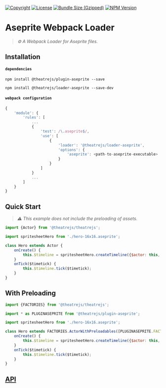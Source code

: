 [![Copyright](https://img.shields.io/badge/©-deformhead-white.svg)](https://github.com/deformhead) [![License](https://img.shields.io/badge/license-MIT-blue.svg)](https://github.com/theatrejs/loader-aseprite/blob/master/LICENSE) [![Bundle Size (Gzipped)](https://img.shields.io/bundlejs/size/@theatrejs/loader-aseprite@latest)](https://www.npmjs.com/package/@theatrejs/loader-aseprite/v/latest) [![NPM Version](https://img.shields.io/npm/v/@theatrejs/loader-aseprite/latest)](https://www.npmjs.com/package/@theatrejs/loader-aseprite/v/latest)

# Aseprite Webpack Loader

> *⚙️ A Webpack Loader for Aseprite files.*

## Installation

#### `dependencies`

```shell
npm install @theatrejs/plugin-aseprite --save
```

```shell
npm install @theatrejs/loader-aseprite --save-dev
```

#### `webpack configuration`

```javascript
{
    'module': {
        'rules': [
            ...
            {
                'test': /\.aseprite$/,
                'use': [
                    {
                        'loader': '@theatrejs/loader-aseprite',
                        'options': {
                            'aseprite': <path-to-aseprite-executable>
                        }
                    }
                ]
            }
            ...
        ]
    }
}
```

## Quick Start

> *⚠️ This example does not include the preloading of assets.*

```javascript
import {Actor} from '@theatrejs/theatrejs';

import spritesheetHero from './hero-16x16.aseprite';

class Hero extends Actor {
    onCreate() {
        this.$timeline = spritesheetHero.createTimeline({$actor: this, $framerate: 8, $loop: true, $tag: 'idle'});
    }
    onTick($timetick) {
        this.$timeline.tick($timetick);
    }
}
```

## With Preloading

```javascript
import {FACTORIES} from '@theatrejs/theatrejs';

import * as PLUGINASEPRITE from '@theatrejs/plugin-aseprite';

import spritesheetHero from './hero-16x16.aseprite';

class Hero extends FACTORIES.ActorWithPreloadables([PLUGINASEPRITE.FACTORIES.PreloadableAseprite(spritesheetHero)]) {
    onCreate() {
        this.$timeline = spritesheetHero.createTimeline({$actor: this, $framerate: 8, $loop: true, $tag: 'idle'});
    }
    onTick($timetick) {
        this.$timeline.tick($timetick);
    }
}
```

## [API](https://theatrejs.github.io/loader-aseprite/index.html)
